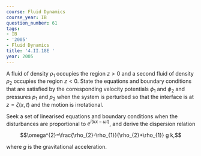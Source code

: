 ```yaml
---
course: Fluid Dynamics
course_year: IB
question_number: 61
tags:
- IB
- '2005'
- Fluid Dynamics
title: '4.II.18E '
year: 2005
---
```



A fluid of density $\rho_{1}$ occupies the region $z>0$ and a second fluid of density $\rho_{2}$ occupies the region $z<0$. State the equations and boundary conditions that are satisfied by the corresponding velocity potentials $\phi_{1}$ and $\phi_{2}$ and pressures $p_{1}$ and $p_{2}$ when the system is perturbed so that the interface is at $z=\zeta(x, t)$ and the motion is irrotational.

Seek a set of linearised equations and boundary conditions when the disturbances are proportional to $e^{i(k x-\omega t)}$, and derive the dispersion relation

$$\omega^{2}=\frac{\rho_{2}-\rho_{1}}{\rho_{2}+\rho_{1}} g k,$$

where $g$ is the gravitational acceleration.